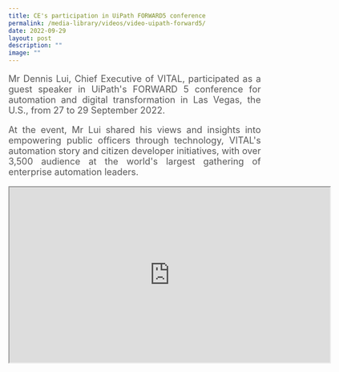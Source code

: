 ```yaml
---
title: CE's participation in UiPath FORWARD5 conference
permalink: /media-library/videos/video-uipath-forward5/
date: 2022-09-29
layout: post
description: ""
image: ""
---
```

<p style="font-size: 18px;color:#585858;text-align:justify;">
Mr Dennis Lui, Chief Executive of VITAL, participated as a guest speaker in UiPath's FORWARD 5 conference for automation and digital transformation in Las Vegas, the U.S., from 27 to 29 September 2022.
</p>
<p style="font-size: 18px;color:#585858;text-align:justify;">
At the event, Mr Lui shared his views and insights into empowering public officers through technology, VITAL's automation story and citizen developer initiatives, with over 3,500 audience at the world's largest gathering of enterprise automation leaders.
</p>
<div class="home-video"><iframe allowfullscreen="" allow="encrypted-media" src="https://www.youtube.com/embed/ia-bhPXquJ4?rel=0&amp;showinfo=0" height="350" width="640" title="Strengthening corporate branding, partnership and engagement Video" id="video_player"></iframe></div>